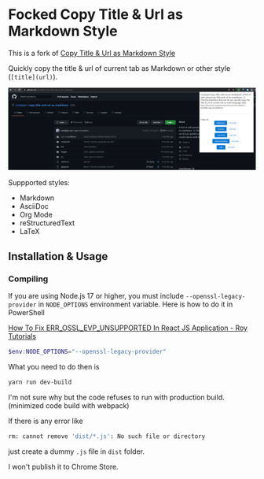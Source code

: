 # Focked Copy Title & Url as Markdown Style

This is a fork of [Copy Title & Url as Markdown Style](https://github.com/zaki-yama/copy-title-and-url-as-markdown)

Quickly copy the title & url of current tab as Markdown or other style (`[title](url)`).

![screenshot](./images/screenshot.png)

Suppported styles:

- Markdown
- AsciiDoc
- Org Mode
- reStructuredText
- LaTeX

## Installation & Usage

### Compiling

If you are using Node.js 17 or higher, you must include `--openssl-legacy-provider` in `NODE_OPTIONS` environment variable. Here is how to do it in PowerShell

[How To Fix ERR_OSSL_EVP_UNSUPPORTED In React JS Application - Roy Tutorials](https://roytuts.com/how-to-fix-err_ossl_evp_unsupported-in-react-js-application/)

```powershell
$env:NODE_OPTIONS="--openssl-legacy-provider"
```

What you need to do then is

```bash
yarn run dev-build
```

I'm not sure why but the code refuses to run with production build. (minimized code build with webpack)

If there is any error like

```bash
rm: cannot remove 'dist/*.js': No such file or directory
```

just create a dummy `.js` file in `dist` folder.

I won't publish it to Chrome Store. 